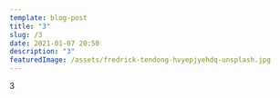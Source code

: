 ```yaml
---
template: blog-post
title: "3"
slug: /3
date: 2021-01-07 20:50
description: "3"
featuredImage: /assets/fredrick-tendong-hvyepjyehdq-unsplash.jpg
---
```

3